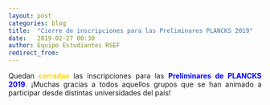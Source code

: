 ```yaml
---
layout: post
categories: blog
title:  "Cierre de inscripciones para las Preliminares PLANCKS 2019"
date:   2019-02-27 00:30
author: Equipo Estudiantes RSEF
redirect_from:
---
```


<p style="text-align: justify">Quedan <span style="color:#FFD700;font-weight:bold">cerradas</span> las inscripciones para las <span style="color:blue;font-weight:bold">Preliminares de PLANCKS 2019</span>. ¡Muchas gracias a todos aquellos grupos que se han animado a participar desde distintas universidades del país!
</p>
